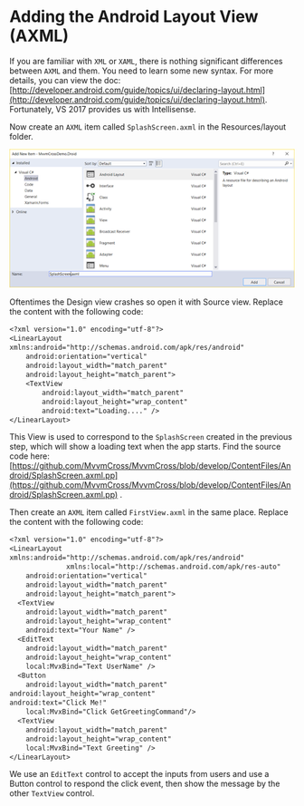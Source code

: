 # Adding the Android Layout View \(AXML\)

If you are familiar with `XML` or `XAML`, there is nothing significant differences between `AXML` and them. You need to learn some new syntax. For more details, you can view the doc: [http://developer.android.com/guide/topics/ui/declaring-layout.html](http://developer.android.com/guide/topics/ui/declaring-layout.html). Fortunately, VS 2017 provides us with Intellisense.

Now create an `AXML` item called `SplashScreen.axml` in the Resources/layout folder.

![](../../.gitbook/assets/image%20%2810%29.png)

Oftentimes the Design view crashes so open it with Source view. Replace the content with the following code:

```markup
<?xml version="1.0" encoding="utf-8"?>
<LinearLayout xmlns:android="http://schemas.android.com/apk/res/android"
    android:orientation="vertical"
    android:layout_width="match_parent"
    android:layout_height="match_parent">
    <TextView
        android:layout_width="match_parent"
        android:layout_height="wrap_content"
        android:text="Loading...." />
</LinearLayout>
```

This View is used to correspond to the `SplashScreen` created in the previous step, which will show a loading text when the app starts. Find the source code here: [https://github.com/MvvmCross/MvvmCross/blob/develop/ContentFiles/Android/SplashScreen.axml.pp](https://github.com/MvvmCross/MvvmCross/blob/develop/ContentFiles/Android/SplashScreen.axml.pp) .

Then create an `AXML` item called `FirstView.axml` in the same place. Replace the content with the following code:

```markup
<?xml version="1.0" encoding="utf-8"?>
<LinearLayout xmlns:android="http://schemas.android.com/apk/res/android"
              xmlns:local="http://schemas.android.com/apk/res-auto"
    android:orientation="vertical"
    android:layout_width="match_parent"
    android:layout_height="match_parent">
  <TextView
    android:layout_width="match_parent"
    android:layout_height="wrap_content"
    android:text="Your Name" />
  <EditText
    android:layout_width="match_parent"
    android:layout_height="wrap_content"
    local:MvxBind="Text UserName" />
  <Button 
    android:layout_width="match_parent"
android:layout_height="wrap_content"
android:text="Click Me!"
    local:MvxBind="Click GetGreetingCommand"/>
  <TextView
    android:layout_width="match_parent"
    android:layout_height="wrap_content"
    local:MvxBind="Text Greeting" />
</LinearLayout>
```

We use an `EditText` control to accept the inputs from users and use a Button control to respond the click event, then show the message by the other `TextView` control.

